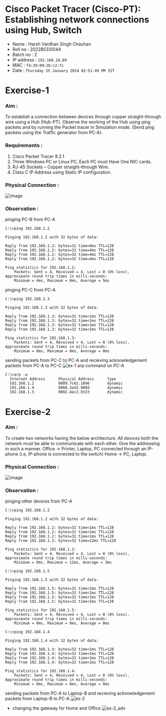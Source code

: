 # Cisco Packet Tracer (Cisco-PT): Establishing network connections using Hub, Switch
- Name : Harsh Vardhan Singh Chauhan
- Roll no : 2022BCD0044
- Batch no : 2
- IP address : `192.168.10.89`
- MAC : `f4:39:09:2b:c2:fc`
- Date : `Thursday 25 January 2024 02:51:49 PM IST`

# Exercise-1
### Aim : 
To establish a connection between devices through copper straight-through wire using a Hub (Hub-PT). Observe the working of the Hub using ping packets and by running the Packet tracer in Simulation mode. (Send ping packets using the Traffic generator from PC-A).
### Requirements : 
1) Cisco Packet Tracer 8.2.1
2) Three Windows PC or Linux PC, Each PC must Have One NIC cards.
3) RJ-45 Sockets – Copper straight-through Wire.
4) Class C IP Address using Static IP configuration.
### Physical Connection : 
![image](https://github.com/Harshtherocking/Computer-Networks-ICS-224/assets/65885345/eac3a4ef-d3e2-4335-8c8a-d72521de1eba)

### Observation : 
pinging PC-B from PC-A
```console
C:\>ping 192.168.1.2

Pinging 192.168.1.2 with 32 bytes of data:

Reply from 192.168.1.2: bytes=32 time=8ms TTL=128
Reply from 192.168.1.2: bytes=32 time=4ms TTL=128
Reply from 192.168.1.2: bytes=32 time=4ms TTL=128
Reply from 192.168.1.2: bytes=32 time=4ms TTL=128

Ping statistics for 192.168.1.2:
    Packets: Sent = 4, Received = 4, Lost = 0 (0% loss),
Approximate round trip times in milli-seconds:
    Minimum = 4ms, Maximum = 8ms, Average = 5ms
```
pinging PC-C from PC-A
```console
C:\>ping 192.168.1.3

Pinging 192.168.1.3 with 32 bytes of data:

Reply from 192.168.1.3: bytes=32 time<1ms TTL=128
Reply from 192.168.1.3: bytes=32 time<1ms TTL=128
Reply from 192.168.1.3: bytes=32 time<1ms TTL=128
Reply from 192.168.1.3: bytes=32 time<1ms TTL=128

Ping statistics for 192.168.1.3:
    Packets: Sent = 4, Received = 4, Lost = 0 (0% loss),
Approximate round trip times in milli-seconds:
    Minimum = 0ms, Maximum = 0ms, Average = 0ms
```
sending packets from PC-C to PC-A and recieving acknowledgement packets from PC-A to PC-C
![ex-1](https://github.com/Harshtherocking/Computer-Networks-ICS-224/assets/65885345/f25c4cbb-2e71-42db-aae6-a880a86d8e89)
arp command on PC-A
```console
C:\>arp -a
  Internet Address      Physical Address      Type
  192.168.1.2           0009.7c61.1896        dynamic
  192.168.1.4           0060.3e43.908d        dynamic
  192.168.1.5           0002.4ac2.b533        dynamic
```


# Exercise-2
### Aim : 
To create two networks having the below architecture. All devices both the network must be able to communicate with each other. Give the addressing in such a manner. 
Office → Printer, Laptop, PC connected through an IP-phone (i.e, IP-phone is connected to the switch)
Home → PC, Laptop.
### Physical Connection : 
![image](https://github.com/Harshtherocking/Computer-Networks-ICS-224/assets/65885345/8f053f90-c60a-4936-990b-d17be8064bb8)
### Observation : 
pinging other devices from PC-A
```console
C:\>ping 192.168.1.2

Pinging 192.168.1.2 with 32 bytes of data:

Reply from 192.168.1.2: bytes=32 time<1ms TTL=128
Reply from 192.168.1.2: bytes=32 time<1ms TTL=128
Reply from 192.168.1.2: bytes=32 time<1ms TTL=128
Reply from 192.168.1.2: bytes=32 time=12ms TTL=128

Ping statistics for 192.168.1.2:
    Packets: Sent = 4, Received = 4, Lost = 0 (0% loss),
Approximate round trip times in milli-seconds:
    Minimum = 0ms, Maximum = 12ms, Average = 3ms
```
```console
C:\>ping 192.168.1.5

Pinging 192.168.1.5 with 32 bytes of data:

Reply from 192.168.1.5: bytes=32 time<1ms TTL=128
Reply from 192.168.1.5: bytes=32 time<1ms TTL=128
Reply from 192.168.1.5: bytes=32 time<1ms TTL=128
Reply from 192.168.1.5: bytes=32 time<1ms TTL=128

Ping statistics for 192.168.1.5:
    Packets: Sent = 4, Received = 4, Lost = 0 (0% loss),
Approximate round trip times in milli-seconds:
    Minimum = 0ms, Maximum = 0ms, Average = 0ms
```
```console
C:\>ping 192.168.1.4

Pinging 192.168.1.4 with 32 bytes of data:

Reply from 192.168.1.4: bytes=32 time<1ms TTL=128
Reply from 192.168.1.4: bytes=32 time<1ms TTL=128
Reply from 192.168.1.4: bytes=32 time<1ms TTL=128
Reply from 192.168.1.4: bytes=32 time<1ms TTL=128

Ping statistics for 192.168.1.4:
    Packets: Sent = 4, Received = 4, Lost = 0 (0% loss),
Approximate round trip times in milli-seconds:
    Minimum = 0ms, Maximum = 0ms, Average = 0ms
```
sending packets from PC-A to Laptop-B and recieving acknowledgement packets from Laptop-B to PC-A
![ex-2](https://github.com/Harshtherocking/Computer-Networks-ICS-224/assets/65885345/aae0d149-0e9d-4612-afa8-d8db7309230e)

- changing the gateway for Home and Office
![ex-2_adv](https://github.com/Harshtherocking/Computer-Networks-ICS-224/assets/65885345/811c99ee-5fa1-4247-b596-694e71ca41e9)


